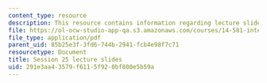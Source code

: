 ```yaml
---
content_type: resource
description: This resource contains information regarding lecture slide 25.
file: https://ol-ocw-studio-app-qa.s3.amazonaws.com/courses/14-581-international-economics-i-spring-2013/291e3aa43579f6115f920bf800e5b59a_MIT14_581S13_Lecslides25.pdf
file_type: application/pdf
parent_uid: 85b25e3f-3fd6-744b-2941-fcb4e98f7c71
resourcetype: Document
title: Session 25 lecture slides
uid: 291e3aa4-3579-f611-5f92-0bf800e5b59a
---
```

